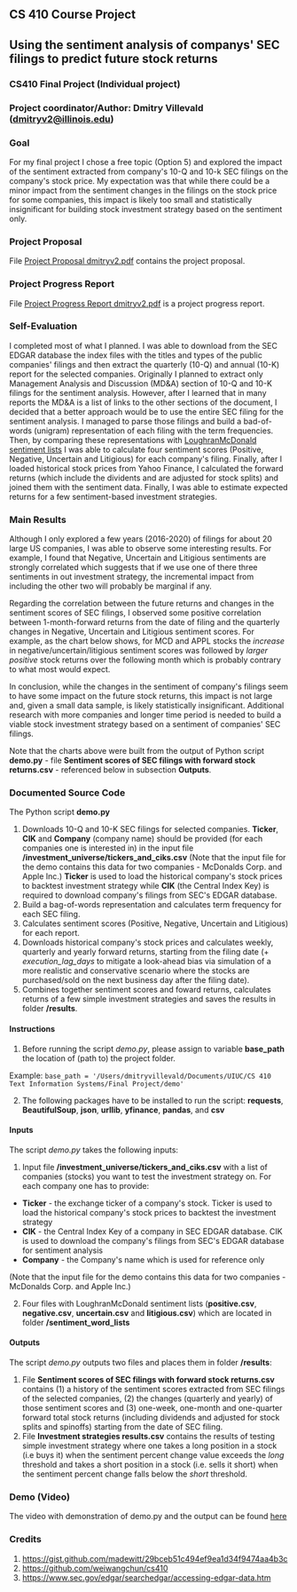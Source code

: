 ## CS 410 Course Project

## Using the sentiment analysis of companys' SEC filings to predict future stock returns
### CS410 Final Project (Individual project)
### Project coordinator/Author: Dmitry Villevald (dmitryv2@illinois.edu)

### Goal
For my final project I chose a free topic (Option 5) and explored the impact of the sentiment extracted from company's 10-Q and 10-k SEC filings on the company's stock price. My expectation was that while there could be a minor impact from the sentiment changes in the filings on the stock price for some companies, this impact is likely too small and statistically insignificant for building stock investment strategy based on the sentiment only. 

### Project Proposal
File [Project Proposal dmitryv2.pdf](https://github.com/dvillevald/CourseProject/blob/main/Project%20Proposal%20dmitryv2.pdf) contains the project proposal.

### Project Progress Report
File [Project Progress Report dmitryv2.pdf](https://github.com/dvillevald/CourseProject/blob/main/Project%20Progress%20Report%20dmitryv2.pdf) is a project progress report.

### Self-Evaluation
I completed most of what I planned. I was able to download from the SEC EDGAR database the index files with the titles and types of the public companies' filings and then extract the quarterly (10-Q) and annual (10-K) report for the selected companies. Originally I planned to extract only Management Analysis and Discussion (MD&A) section of 10-Q and 10-K filings for the sentiment analysis. However, after I learned that in many reports the MD&A is a list of links to the other sections of the document, I decided that a better approach would be to use the entire SEC filing for the sentiment analysis. I managed to parse those filings and build a bad-of-words (unigram) representation of each filing with the term frequencies. Then, by comparing these representations with [LoughranMcDonald sentiment lists](https://sraf.nd.edu/textual-analysis/resources/#LM%20Sentiment%20Word%20Lists) I was able to calculate four sentiment scores (Positive, Negative, Uncertain and Litigious) for each company's filing. Finally, after I loaded historical stock prices from Yahoo Finance, I calculated the forward returns (which include the dividents and are adjusted for stock splits) and joined them with the sentiment data. Finally, I was able to estimate expected returns for a few sentiment-based investment strategies. 

### Main Results
Although I only explored a few years (2016-2020) of filings for about 20 large US companies, I was able to observe some interesting results. For example, I found that Negative, Uncertain and Litigious sentiments are strongly correlated which suggests that if we use one of there three sentiments in out investment strategy, the incremental impact from including the other two will probably be marginal if any.

Regarding the correlation between the future returns and changes in the sentiment scores of SEC filings, I observed some positive correlation between 1-month-forward returns from the date of filing and the quarterly changes in Negative, Uncertain and Litigious sentiment scores. For example, as the chart below shows, for MCD and APPL stocks the *increase* in negative/uncertain/litigious sentiment scores was followed by *larger positive* stock returns over the following month which is probably contrary to what most would expect. 
     
In conclusion, while the changes in the sentiment of company's filings seem to have some impact on the future stock returns, this impact is not large and, given a small data sample, is likely statistically insignificant. Additional research with more companies and longer time period is needed to build a viable stock investment strategy based on a sentiment of companies' SEC filings.

Note that the charts above were built from the output of Python script **demo.py** - file **Sentiment scores of SEC filings with forward stock returns.csv** - referenced below in subsection **Outputs**.

### Documented Source Code
The Python script **demo.py** 
1) Downloads 10-Q and 10-K SEC filings for selected companies. **Ticker**, **CIK** and **Company** (company name) should be provided (for each companies one is interested in) in the input file **/investment_universe/tickers_and_ciks.csv** (Note that the input file for the demo contains this data for two companies - McDonalds Corp. and Apple Inc.) **Ticker** is used to load the historical company's stock prices to backtest investment strategy while **CIK** (the Central Index Key) is required to download company's filings from SEC's EDGAR database.  
2) Build a bag-of-words representation and calculates term frequency for each SEC filing.
3) Calculates sentiment scores (Positive, Negative, Uncertain and Litigious) for each report.
4) Downloads historical company's stock prices and calculates weekly, quarterly and yearly forward returns, starting from the filing date (+ *execution_lag_days* to mitigate a look-ahead bias via simulation of a more realistic and conservative scenario where the stocks are purchased/sold on the next business day after the filing date).
5) Combines together sentiment scores and foward returns, calculates returns of a few simple investment strategies and saves the results in folder **/results**.

#### Instructions
1) Before running the script *demo.py*, please assign to variable **base_path** the location of (path to) the project folder.

Example: `base_path = '/Users/dmitryvillevald/Documents/UIUC/CS 410 Text Information Systems/Final Project/demo'`

2) The following packages have to be installed to run the script: **requests**, **BeautifulSoup**, **json**, **urllib**, **yfinance**, **pandas**, and **csv**

#### Inputs
The script *demo.py* takes the following inputs:
1) Input file **/investment_universe/tickers_and_ciks.csv** with a list of companies (stocks) you want to test the investment strategy on. For each company one has to provide:
- **Ticker** - the exchange ticker of a company's stock. Ticker is used to load the historical company's stock prices to backtest the investment strategy
- **CIK** - the Central Index Key of a company in SEC EDGAR database. CIK is used to download the company's filings from SEC's EDGAR database for sentiment analysis
- **Company** - the Company's name which is used for reference only

(Note that the input file for the demo contains this data for two companies - McDonalds Corp. and Apple Inc.)

2) Four files with LoughranMcDonald sentiment lists (**positive.csv**, **negative.csv**, **uncertain.csv** and **litigious.csv**) which are located in folder **/sentiment_word_lists** 

#### Outputs
The script *demo.py* outputs two files and places them in folder **/results**:
1) File **Sentiment scores of SEC filings with forward stock returns.csv** contains (1) a history of the sentiment scores extracted from SEC filings of the selected companies, (2) the changes (quarterly and yearly) of those sentiment scores and (3) one-week, one-month and one-quarter forward total stock returns (including dividends and adjusted for stock splits and spinoffs) starting from the date of SEC filing.
2) File **Investment strategies results.csv** contains the results of testing simple investment strategy where one takes a long position in a stock (i.e buys it) when the sentiment percent change value exceeds the *long* threshold and takes a short position in a stock (i.e. sells it short) when the sentiment percent change falls below the *short* threshold.  

### Demo (Video)
The video with demonstration of demo.py and the output can be found [here](www.youtube.com)

### Credits
1) https://gist.github.com/madewitt/29bceb51c494ef9ea1d34f9474aa4b3c
2) https://github.com/weiwangchun/cs410
3) https://www.sec.gov/edgar/searchedgar/accessing-edgar-data.htm
